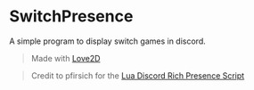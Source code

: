 # SwitchPresence
A simple program to display switch games in discord.
>Made with [Love2D](http://love2d.org)

>Credit to pfirsich for the [Lua Discord Rich Presence Script](https://github.com/pfirsich/lua-discordRPC)
